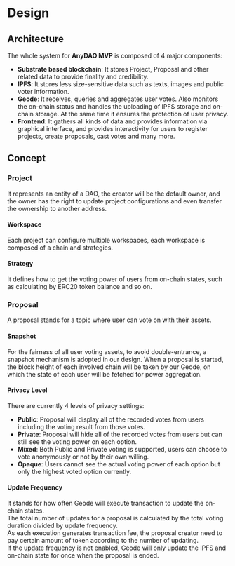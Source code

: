 # Design

## Architecture
The whole system for **AnyDAO MVP** is composed of 4 major components:

- **Substrate based blockchain**: It stores Project, Proposal and other related data to provide finality and credibility.
- **IPFS**: It stores less size-sensitive data such as texts, images and public voter information.
- **Geode**: It receives, queries and aggregates user votes. Also monitors the on-chain status and handles the uploading of IPFS storage and on-chain storage. At the same time it ensures the protection of user privacy.
- **Frontend**: It gathers all kinds of data and provides information via graphical interface, and provides interactivity for users to register projects, create proposals, cast votes and many more.

## Concept
### Project
It represents an entity of a DAO, the creator will be the default owner, and the owner has the right to update project configurations and even transfer the ownership to another address.
#### Workspace
Each project can configure multiple workspaces, each workspace is composed of a chain and strategies.
#### Strategy
It defines how to get the voting power of users from on-chain states, such as calculating by ERC20 token balance and so on.
### Proposal
A proposal stands for a topic where user can vote on with their assets.
#### Snapshot
For the fairness of all user voting assets, to avoid double-entrance, a snapshot mechanism is adopted in our design. When a proposal is started, the block height of each involved chain will be taken by our Geode, on which the state of each user will be fetched for power aggregation.
#### Privacy Level
There are currently 4 levels of privacy settings:<br>
- **Public**: Proposal will display all of the recorded votes from users including the voting result from those votes.<br>
- **Private**: Proposal will hide all of the recorded votes from users but can still see the voting power on each option.<br>
- **Mixed**: Both Public and Private voting is supported, users can choose to vote anonymously or not by their own willing.<br>
- **Opaque**: Users cannot see the actual voting power of each option but only the highest voted option currently.<br>
#### Update Frequency
It stands for how often Geode will execute transaction to update the on-chain states.<br>
The total number of updates for a proposal is calculated by the total voting duration divided by update frequency.<br>
As each execution generates transaction fee, the proposal creator need to pay certain amount of token according to the number of updating.<br>
If the update frequency is not enabled, Geode will only update the IPFS and on-chain state for once when the proposal is ended.
